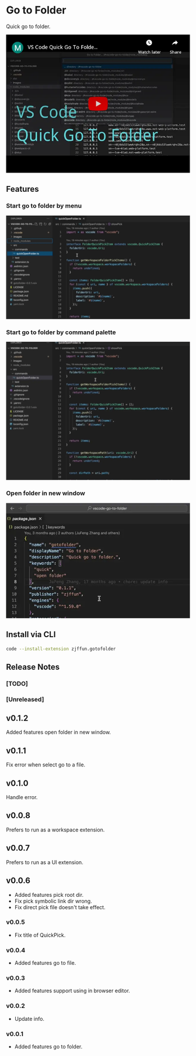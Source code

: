 # Go to Folder

Quick go to folder.

[![video](./images/video.webp)](https://www.youtube.com/watch?v=ORRnb8-WRrc)

## Features

### Start go to folder by menu

![Go to folder by menu](images/go-to-folder-by-menu.webp)

### Start go to folder by command palette

![Go to folder by command palette](images/go-to-folder-by-command-palette.webp)

### Open folder in new window

![Open folder in new window](images/open-folder-in-new-window.webp)

## Install via CLI

```bash
code --install-extension zjffun.gotofolder
```

## Release Notes

### [TODO]

### [Unreleased]

## v0.1.2

Added features open folder in new window.

## v0.1.1

Fix error when select go to a file.

## v0.1.0

Handle error.

## v0.0.8

Prefers to run as a workspace extension.

## v0.0.7

Prefers to run as a UI extension.

## v0.0.6

- Added features pick root dir.
- Fix pick symbolic link dir wrong.
- Fix direct pick file doesn't take effect.

### v0.0.5

- Fix title of QuickPick.

### v0.0.4

- Added features go to file.

### v0.0.3

- Added features support using in browser editor.

### v0.0.2

- Update info.

### v0.0.1

- Added features go to folder.
